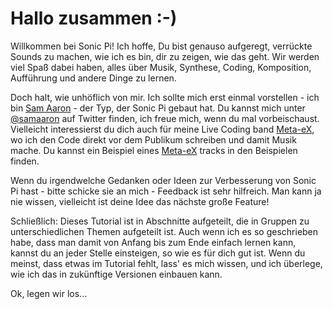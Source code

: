 # Hallo zusammen :-)

Willkommen bei Sonic Pi! Ich hoffe, Du bist genauso aufgeregt, verrückte Sounds zu machen, wie ich es bin, dir zu zeigen, wie das geht. Wir werden viel Spaß dabei haben, alles über Musik, Synthese, Coding, Komposition, Aufführung und andere Dinge zu lernen.

Doch halt, wie unhöflich von mir. Ich sollte mich erst einmal vorstellen - ich bin [Sam Aaron](http://twitter.com/samaaron) - der Typ, der Sonic Pi gebaut hat. Du kannst mich unter [@samaaron](http://twitter.com/samaaron) auf Twitter finden, ich freue mich, wenn du mal vorbeischaust. Vielleicht interessierst du dich auch für meine Live Coding band [Meta-eX](http://meta-ex.com), wo ich den Code direkt vor dem Publikum schreiben und damit Musik mache. Du kannst ein Beispiel eines 
[Meta-eX](http://meta-ex.com) tracks in den Beispielen finden.

Wenn du irgendwelche Gedanken oder Ideen zur Verbesserung von Sonic Pi hast - bitte schicke sie an mich - Feedback ist sehr hilfreich. Man kann ja nie wissen, vielleicht ist deine Idee das nächste große Feature!

Schließlich: Dieses Tutorial ist in Abschnitte aufgeteilt, die in Gruppen zu unterschiedlichen Themen aufgeteilt ist. Auch wenn ich es so geschrieben habe, dass man damit von Anfang bis zum Ende einfach lernen kann, kannst du an jeder Stelle einsteigen, so wie es für dich gut ist. Wenn du meinst, dass etwas im Tutorial fehlt, lass' es mich wissen, und ich überlege, wie ich das in zukünftige Versionen einbauen kann.

Ok, legen wir los...











